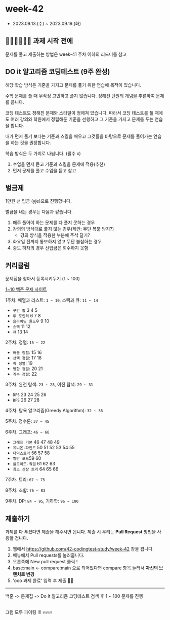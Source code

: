 # week-42

- 2023.09.13.(수) ~ 2023.09.19.(화)

## 🧑🏻‍💻👩🏻‍💻 과제 시작 전에

문제를 풀고 제출하는 방법은 week-41 주차 이하의 리드미를 참고

## DO it 알고리즘 코딩테스트 (9주 완성)

해당 학습 방식은 기준을 가지고 문제를 풀기 위한 연습에 목적이 있습니다. 

수학 문제를 풀 때 무작정 고민하고 풀지 않습니다. 정해진 단원의 개념을 추론하여 문제를 풉니다. 

코딩 테스트도 정해진 문제와 스타일이 정해져 있습니다. 따라서 코딩 테스트를 풀 때에도 여러 강의와 학원에서 정립해둔 기준을 선행하고 그 기준을 가지고 문제를 푸는 연습을 합니다.

내가 먼저 풀기 보다는 기준과 스킬을 배우고 그것들을 바탕으로 문제를 풀어가는 연습을 하는 것을 권장합니다.

학습 방식은 두 가지로 나뉩니다. (필수 x)

1. 수업을 먼저 듣고 기준과 스킬을 문제에 적용(추천)
2. 먼저 문제를 풀고 수업을 듣고 참고

## 벌금제

1만원 선 입금 (yje)으로 진행합니다. 

벌금을 내는 경우는 다음과 같습니다.

1. 매주 풀어야 하는 문제를 다 풀지 못하는 경우 
2. 강의의 방식대로 풀지 않는 경우(제안: 무단 복붙 방지?)
   - 강의 방식을 적용한 부분에 주석 달기?
3. 화요일 전까지 통보하지 않고 무단 불참하는 경우
4. 중도 하차의 경우 선입금은 회수하지 못함


## 커리큘럼
문제집을 찾아서 등록시켜두기 (1 ~ 100)

[1~10 백준 문제 사이트](https://www.acmicpc.net/workbook/view/13247)

1주차. 배열과 리스트: `1 ~ 10`, 스택과 큐: `11 ~ 14`
- `구간 합` 3 4 5
- `투 포인터` 6 7 8
- `슬라이딩 윈도우` 9 10
- `스택` 11 12
- `큐` 13 14

2주차. 정렬: `15 ~ 22`
- `버블 정렬`: 15 16
- `선택 정렬`: 17 18
- `퀵 정렬`: 19
- `병합 정렬`: 20 21
- `계수 정렬`: 22

3주차. 완전 탐색: `23 ~ 28`, 이진 탐색: `29 ~ 31`

- `DFS` 23 24 25 26
- `BFS` 26 27 28

4주차. 탐욕 알고리즘(Greedy Algorithm): `32 ~ 36`

5주차. 정수론: `37 ~ 45`

6주차. 그래프: `46 ~ 66`

- `그래프 기본` 46 47 48 49
- `유니온-파인드` 50 51 52 53 54 55
- `다익스트라` 56 57 58
- `벨만 포드`59 60
- `플로이드-워셜` 61 62 63
- `최소 신장 트리` 64 65 66

7주차. 트리: `67 ~ 75`

8주차. 조합: `76 ~ 83`

9주차. DP: `84 ~ 95`, 기하학: `96 ~ 100`

## 제출하기
과제를 다 푸셨다면 제출을 해주시면 됩니다. 제출 시 우리는 **Pull Request** 방법을 사용할 겁니다.

1. 웹에서 https://github.com/42-codingtest-study/week-42 창을 켭니다.
2. 메뉴에서 Pull requests를 눌러줍니다.
3. 오른쪽에 New pull request 클릭 !
4. base:main <- compare:main 으로 되어있다면 compare 항목 눌러서 **자신의 브랜치로 변경**
5. 'ooo 과제 완료' 입력 후 제출 👏🏻

---


백준 -> 문제집 -> Do It 알고리즘 코딩테스트 검색 후 1 ~ 100 문제를 진행

<br>그럼 모두 파이팅 !!! 🔥🔥🔥
